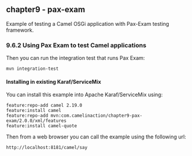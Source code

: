 chapter9 - pax-exam
-------------------

Example of testing a Camel OSGi application with Pax-Exam testing framework.

### 9.6.2 Using Pax Exam to test Camel applications

Then you can run the integration test that runs Pax Exam:

    mvn integration-test

#### Installing in existing Karaf/ServiceMix

You can install this example into Apache Karaf/ServiceMix using:

    feature:repo-add camel 2.19.0
    feature:install camel
    feature:repo-add mvn:com.camelinaction/chapter9-pax-exam/2.0.0/xml/features
    feature:install camel-quote

Then from a web browser you can call the example using the following url:

    http://localhost:8181/camel/say


